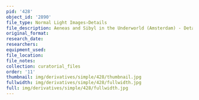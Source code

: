 ```yaml
---
pid: '428'
object_id: '2890'
file_type: Normal Light Images›Details
file_description: Aeneas and Sibyl in the Underworld (Amsterdam) - Detail 2
original_format:
research_date:
researchers:
equipment_used:
file_location:
file_notes:
collection: curatorial_files
order: '11'
thumbnail: img/derivatives/simple/428/thumbnail.jpg
fullwidth: img/derivatives/simple/428/fullwidth.jpg
full: img/derivatives/simple/428/fullwidth.jpg
---
```

